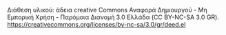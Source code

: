Διάθεση υλικού: άδεια creative Commons Αναφορά Δημιουργού - Μη Εμπορική Χρήση - Παρόμοια Διανομή 3.0 Ελλάδα (CC BY-NC-SA 3.0 GR).
https://creativecommons.org/licenses/by-nc-sa/3.0/gr/deed.el 
